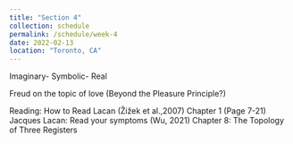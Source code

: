 ```yaml
---
title: "Section 4"
collection: schedule
permalink: /schedule/week-4
date: 2022-02-13
location: "Toronto, CA"
---
```



Imaginary- Symbolic- Real

Freud on the topic of love (Beyond the Pleasure Principle?)

Reading:
How to Read Lacan (Žižek et al.,2007) Chapter 1 (Page 7-21)
Jacques Lacan: Read your symptoms (Wu, 2021) Chapter 8: The Topology of Three Registers

